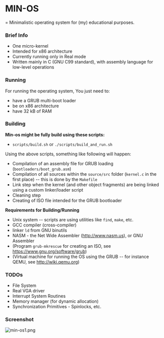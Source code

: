 # MIN-OS #

= Minimalistic operating system for (my) educational purposes.

### Brief Info ###

* One micro-kernel
* Intended for x86 architecture
* Currently running only in Real mode
* Written mainly in C (GNU C99 standard), with assembly language for low-level operations

### Running ###
For running the operating system, You just need to:

* have a GRUB multi-boot loader
* be on x86 architecture
* have 32 kB of RAM

### Building ###
**Min-os might be fully build using these scripts:**

* `scripts/build.sh` or `./scripts/build_and_run.sh`


Using the above scripts, something like following will happen:

* Compilation of an assembly file for GRUB loading (`bootloaders/boot_grub.asm`)
* Compilation of all sources within the `source/src` folder (`kernel.c` in the first place) -- this is done by the `Makefile`
* Link step when the kernel (and other object fragments) are being linked using a custom linker/loader script
* Cleaning step
* Creating of ISO file intended for the GRUB bootloader


**Requirements for Building/Running**

* Unix system -- scripts are using utilities like `find`, `make`, etc.
* GCC compiler (cross-compiler)
* linker `ld` from GNU binutils
* NASM - the Net Wide Assembler (http://www.nasm.us), or GNU Assembler
* (Program `grub-mkrescue` for creating an ISO, see https://www.gnu.org/software/grub)
* (Virtual machine for running the OS using the GRUB -- for instance QEMU, see http://wiki.qemu.org)

### TODOs ###

* File System
* Real VGA driver
* Interrupt System Routines
* Memory manager (for dynamic allocation)
* Synchronization Primitives - Spinlocks, etc.


### Screenshot ###

![min-os1.png](https://bitbucket.org/repo/kAyX66/images/1379807843-min-os1.png)